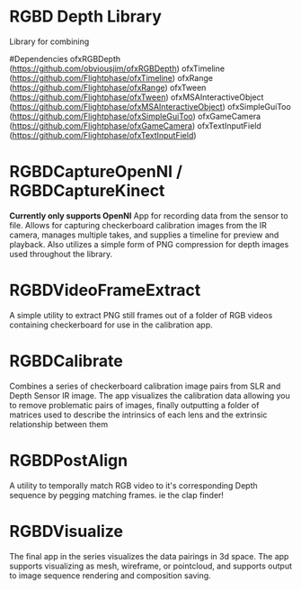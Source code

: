 # RGBD Depth Library
Library for combining 

#Dependencies
ofxRGBDepth (https://github.com/obviousjim/ofxRGBDepth) 
ofxTimeline (https://github.com/Flightphase/ofxTimeline)
ofxRange (https://github.com/Flightphase/ofxRange)
ofxTween (https://github.com/Flightphase/ofxTween)
ofxMSAInteractiveObject (https://github.com/Flightphase/ofxMSAInteractiveObject)
ofxSimpleGuiToo (https://github.com/Flightphase/ofxSimpleGuiToo)
ofxGameCamera (https://github.com/Flightphase/ofxGameCamera)
ofxTextInputField (https://github.com/Flightphase/ofxTextInputField)


# RGBDCaptureOpenNI / RGBDCaptureKinect
**Currently only supports OpenNI**
App for recording data from the sensor to file.  Allows for capturing checkerboard calibration images from the IR camera, manages multiple takes, and supplies a timeline for preview and playback. Also utilizes a simple form of PNG compression for depth images used throughout the library.

# RGBDVideoFrameExtract
A simple utility to extract PNG still frames out of a folder of RGB videos containing checkerboard for use in the calibration app.

# RGBDCalibrate
Combines a series of checkerboard calibration image pairs from SLR and Depth Sensor IR image.  The app visualizes the calibration data allowing you to remove problematic pairs of images, finally outputting a folder of matrices used to describe the intrinsics of each lens and the extrinsic relationship between them

# RGBDPostAlign
A utility to temporally match RGB video to it's corresponding Depth sequence by pegging matching frames. ie the clap finder!

# RGBDVisualize
The final app in the series visualizes the data pairings in 3d space.  The app supports visualizing as mesh, wireframe, or pointcloud, and supports output to image sequence rendering and composition saving.
